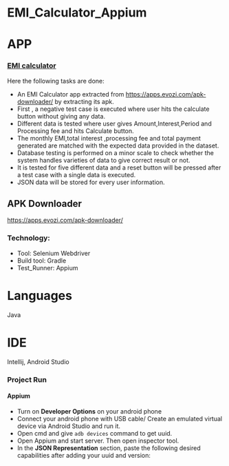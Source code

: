 # EMI_Calculator_Appium
# APP
### [EMI calculator](https://play.google.com/store/apps/details?id=com.continuum.emi.calculator)

Here the following tasks are done:
- An EMI Calculator app extracted from https://apps.evozi.com/apk-downloader/  by extracting its apk.
- First , a negative test case is executed where user hits the calculate button without giving any data.
- Different data is tested where user gives Amount,Interest,Period and Processing fee and hits Calculate button.
- The monthly EMI,total interest ,processing fee and total payment generated are matched with the expected data provided in the dataset.
- Database testing is performed on a minor scale to check whether the system handles varieties of data to give correct result or not.
- It is tested for five different data and a reset button will be pressed after a test case with a single data is executed.
- JSON data will be stored for every user information.


## APK Downloader
https://apps.evozi.com/apk-downloader/

### Technology: </br>
- Tool: Selenium Webdriver
- Build tool: Gradle
- Test_Runner: Appium

# Languages 
Java

# IDE
Intellij, Android Studio

### Project Run

#### Appium
- Turn on **Developer Options** on your android phone
- Connect your android phone with USB cable/ Create an emulated virtual device via Android Studio and run it.
- Open cmd and give ```adb devices``` command to get uuid.
- Open Appium and start server. Then open inspector tool.
- In the **JSON Representation** section, paste the following desired capabilities after adding your uuid and version:




